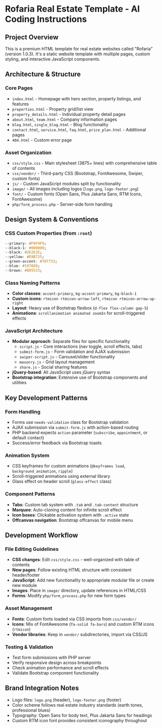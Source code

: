 # Rofaria Real Estate Template - AI Coding Instructions

## Project Overview
This is a premium HTML template for real estate websites called "Rofaria" (version 1.0.3). It's a static website template with multiple pages, custom styling, and interactive JavaScript components.

## Architecture & Structure

### Core Pages
- `index.html` - Homepage with hero section, property listings, and features
- `properties.html` - Property grid/list view
- `property_details.html` - Individual property detail pages
- `about.html`, `team.html` - Company information pages
- `blog.html`, `single_blog.html` - Blog functionality
- `contact.html`, `service.html`, `faq.html`, `price_plan.html` - Additional pages
- `404.html` - Custom error page

### Asset Organization
- `css/style.css` - Main stylesheet (3875+ lines) with comprehensive table of contents
- `css/vendor/` - Third-party CSS (Bootstrap, FontAwesome, Swiper, custom fonts)
- `js/` - Custom JavaScript modules split by functionality
- `image/` - All images including logos (`logo.png`, `logo-footer.png`)
- `font/` - Custom fonts (Open Sans, Plus Jakarta Sans, RTM Icons, FontAwesome)
- `php/form_process.php` - Server-side form handling

## Design System & Conventions

### CSS Custom Properties (from `:root`)
```css
--primary: #F9F9F9;
--black-1: #000000;
--black: #2E2E2E;
--yellow: #E8B725;
--green-accent: #707733;
--blue: #1976E0;
--brown: #8D5533;
```

### Class Naming Patterns
- **Color classes**: `accent-primary`, `bg-accent-primary`, `bg-black-1`
- **Custom icons**: `rtmicon rtmicon-arrow-left`, `rtmicon rtmicon-arrow-up-right`
- **Layout**: Heavy use of Bootstrap flexbox (`d-flex flex-column gap-5`)
- **Animations**: `scrollanimation animated zoomIn` for scroll-triggered effects

### JavaScript Architecture
- **Modular approach**: Separate files for specific functionality
  - `script.js` - Core interactions (nav toggle, scroll effects, tabs)
  - `submit-form.js` - Form validation and AJAX submission
  - `swiper-script.js` - Carousel/slider functionality
  - `masonry.js` - Grid layout management
  - `share.js` - Social sharing features
- **jQuery-based**: All JavaScript uses jQuery syntax
- **Bootstrap integration**: Extensive use of Bootstrap components and utilities

## Key Development Patterns

### Form Handling
- Forms use `needs-validation` class for Bootstrap validation
- AJAX submission via `submit-form.js` with action-based routing
- PHP backend expects `action` parameter (`subscribe`, `appointment`, or default contact)
- Success/error feedback via Bootstrap toasts

### Animation System
- CSS keyframes for custom animations (`@keyframes load`, `background_animation`, `ripple`)
- Scroll-triggered animations using external library
- Glass effect on header scroll (`glass-effect` class)

### Component Patterns
- **Tabs**: Custom tab system with `.tab` and `.tab-content` structure
- **Marquee**: Auto-cloning content for infinite scroll effect
- **Icon boxes**: Clickable activation system with `.active` state
- **Offcanvas navigation**: Bootstrap offcanvas for mobile menu

## Development Workflow

### File Editing Guidelines
- **CSS changes**: Edit `css/style.css` - well-organized with table of contents
- **New pages**: Follow existing HTML structure with consistent header/footer
- **JavaScript**: Add new functionality to appropriate modular file or create new module
- **Images**: Place in `image/` directory, update references in HTML/CSS
- **Forms**: Modify `php/form_process.php` for new form types

### Asset Management
- **Fonts**: Custom fonts loaded via CSS imports from `css/vendor/`
- **Icons**: Mix of FontAwesome (`fa-solid fa-bars`) and custom RTM icons (`rtmicon`)
- **Vendor libraries**: Keep in `vendor/` subdirectories, import via CSS/JS

### Testing & Validation
- Test form submissions with PHP server
- Verify responsive design across breakpoints
- Check animation performance and scroll effects
- Validate Bootstrap component functionality

## Brand Integration Notes
- Logo files: `logo.png` (header), `logo-footer.png` (footer)
- Color scheme follows real estate industry standards (earth tones, professional blues)
- Typography: Open Sans for body text, Plus Jakarta Sans for headings
- Custom RTM icon font provides consistent iconography throughout
